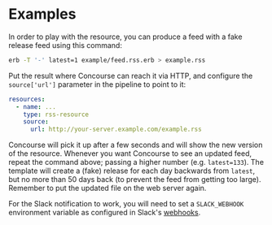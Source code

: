 # Examples

In order to play with the resource, you can produce a feed with a fake release feed using this command:

```bash
erb -T '-' latest=1 example/feed.rss.erb > example.rss
```

Put the result where Concourse can reach it via HTTP, and configure the `source['url']` parameter in the pipeline to point to it:

```yaml
resources:
  - name: ...
    type: rss-resource
    source:
      url: http://your-server.example.com/example.rss
```

Concourse will pick it up after a few seconds and will show the new version of the resource. Whenever you want Concourse to see an updated feed, repeat the command above; passing a higher number (e.g. `latest=133`). The template will create a (fake) release for each day backwards from `latest`, but no more than 50 days back (to prevent the feed from getting too large). Remember to put the updated file on the web server again.

For the Slack notification to work, you will need to set a `SLACK_WEBHOOK` environment variable as configured in  Slack's [webhooks](https://my.slack.com/services/new/incoming-webhook/).
